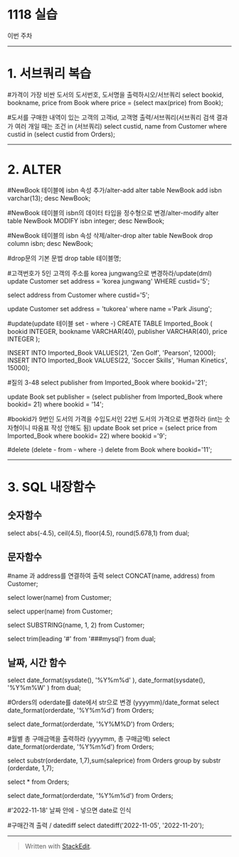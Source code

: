 # 1118 실습
이번 주차 


---

# 1. 서브쿼리 복습

#가격이 가장 비싼 도서의 도서번호, 도서명을 출력하시오/서브쿼리
select bookid, bookname, price
from Book
where price = (select max(price) from Book);

#도서를 구매한 내역이 있는 고객의 고객id, 고객명 출력/서브쿼리(서브쿼리 검색 결과가 여러 개일 때는 조건 in (서브쿼리)
select custid, name
from Customer
where custid in (select custid from Orders);

---

# 2. ALTER

#NewBook 테이블에 isbn 속성 추가/alter-add
alter table NewBook add isbn varchar(13);
desc  NewBook;

#NewBook 테이블의 isbn의 데이터 타입을 정수형으로 변경/alter-modify
alter table NewBook MODIFY isbn integer;
desc NewBook;

#NewBook 테이블의 isbn 속성 삭제/alter-drop
alter table NewBook drop column isbn;
desc NewBook;

#drop문의 기본 문법 
drop table 테이블명;

#고객번호가 5인 고객의 주소를 korea jungwang으로 변경하라/update(dml)
update Customer
set address = 'korea jungwang'
WHERE custid='5';

select address
from Customer
where  custid='5';

update Customer
set address = 'tukorea'
where name ='Park Jisung';

#update(update 테이블 set - where -)
CREATE TABLE Imported_Book (
  bookid      INTEGER,
  bookname    VARCHAR(40),
  publisher   VARCHAR(40),
  price       INTEGER 
);

INSERT INTO Imported_Book VALUES(21, 'Zen Golf', 'Pearson', 12000);
INSERT INTO Imported_Book VALUES(22, 'Soccer Skills', 'Human Kinetics', 15000);

#질의 3-48
select publisher from Imported_Book where bookid='21';

update Book
set publisher = (select publisher from Imported_Book where bookid= 21)
where bookid = '14';

#bookid가 9번인 도서의 가격을 수입도서인 22번 도서의 가격으로 변경하라 (int는 숫자형이니 따옴표 작성 안해도 됨)
update Book
set price = (select price from Imported_Book where bookid= 22)
where bookid ='9';

#delete (delete - from - where -)
delete from Book where bookid='11';

---

# 3. SQL 내장함수 


## 숫자함수 
select abs(-4.5), ceil(4.5), floor(4.5), round(5.678,1)
from dual;


## 문자함수
#name 과 address를 연결하여 출력
select CONCAT(name, address)
from Customer;

select lower(name)
from Customer;

select upper(name)
from Customer;

select SUBSTRING(name, 1, 2) 
from Customer;

select trim(leading '#' from '###mysql') from dual;


## 날짜, 시간 함수 
select date_format(sysdate(), '%Y%m%d' ), 
date_format(sysdate(), '%Y%m%W' ) 
from dual;

#Orders의 oderdate를 date에서 str으로 변경 (yyyymm)/date_format
select date_format(orderdate, '%Y%m%d')
from Orders;

select date_format(orderdate, '%Y%M%D')
from Orders;

#월별 총 구매금액을 출력하라 (yyyymm, 총 구매금액)
select date_format(orderdate, '%Y%m%d')
from Orders;

select substr(orderdate, 1,7),sum(saleprice)
from Orders
group by substr (orderdate, 1,7);

select *
from Orders;


select date_format(orderdate, '%Y%m%d')
from Orders;

#'2022-11-18' 날짜 안에 - 넣으면 date로 인식

#구매간격 출력 / datediff
select datediff('2022-11-05', '2022-11-20');

---
 
> Written with [StackEdit](https://stackedit.io/).
<!--stackedit_data:
eyJoaXN0b3J5IjpbLTE0MzIwNjUxODIsMTE0MTg1MzE5NCwxNz
MyNDI5ODAzXX0=
-->